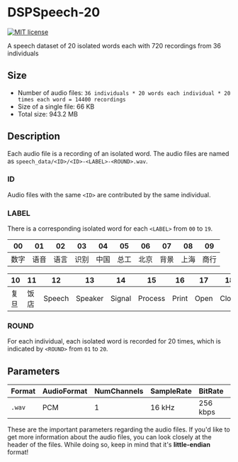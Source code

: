 # DSPSpeech-20

[![MIT license](https://img.shields.io/badge/license-MIT-e78ac3.svg)](https://mit-license.org)

A speech dataset of 20 isolated words each with 720 recordings from 36 individuals

## Size

* Number of audio files: `36 individuals * 20 words each individual * 20 times each word = 14400 recordings`
* Size of a single file: 66 KB
* Total size: 943.2 MB

## Description

Each audio file is a recording of an isolated word. The audio files are named as `speech_data/<ID>/<ID>-<LABEL>-<ROUND>.wav`.

### ID

Audio files with the same `<ID>` are contributed by the same individual.

### LABEL

There is a corresponding isolated word for each `<LABEL>` from `00` to `19`.

|  00    |   01  |    02  |   03  |    04    |    05 |   06   |  07   |    08  |    09    |
| ------ | ------ | ------ | ------- | ------- |------ | ------ | ------ | ------- | ------- |
| 数字    | 语音   | 语言   | 识别     | 中国    | 总工    | 北京   | 背景   | 上海     | 商行    |

|  10    |   11  |    12  |   13  |    14    |    15 |   16   |  17   |    18  |    19    |
| ------ | ------ | ------ | ------- | ------- |------ | ------ | ------ | ------- | ------- |
| 复旦    | 饭店   | Speech | Speaker | Signal  |Process | Print | Open   | Close   | Project |

### ROUND

For each individual, each isolated word is recorded for 20 times, which is indicated by `<ROUND>` from `01` to `20`.

## Parameters

| Format | AudioFormat | NumChannels | SampleRate | BitRate | BitDepth | length |
| ------ | ------ | ------ | ------- | ------- | ------- | ------- |
| `.wav` | PCM | 1 | 16 kHz | 256 kbps | 16 bits | ~2 s |

These are the important parameters regarding the audio files. 
If you'd like to get more information about the audio files, 
you can look closely at the header of the files.
While doing so, keep in mind that it's __little-endian__ format!
